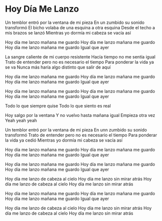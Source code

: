 # Hoy Día Me Lanzo

Un temblor entró por la ventana de mi pieza
En un zumbido su sonido transformó
El bicho volaba de una esquina a otra esquina
Desde el techo a mis brazos se lanzó 
Mientras yo dormía mi cabeza se vacía así

Hoy día me lanzo mañana me guardo
Hoy día me lanzo mañana me guardo
Hoy día me lanzo mañana me guardo
Igual que ayer

La sangre caliente de mi cuerpo resistente
Hacía tiempo no me sentía igual
Trato de entender pero no es necesario el tiempo
Para ponderar la vida ya se va
Nunca más haría algo distinto que salir de aquí

Hoy día me lanzo mañana me guardo
Hoy día me lanzo mañana me guardo
Hoy día me lanzo mañana me guardo
Igual que ayer

Hoy día me lanzo mañana me guardo
Hoy día me lanzo mañana me guardo
Hoy día me lanzo mañana me guardo
Igual que ayer

Todo lo que siempre quise
Todo lo que siento es real

Hoy salgo por la ventana
Y no vuelvo hasta mañana igual
Empieza otra vez
Yeah yeah yeah

Un temblor entró por la ventana de mi pieza
En unn zumbido su sonido transformó
Trato de entender pero no es necesario el tiempo
Para ponderar la vida ya cedió
Mientras yo dormía mi cabeza se vacía así

Hoy día me lanzo mañana me guardo
Hoy día me lanzo mañana me guardo
Hoy día me lanzo mañana me guardo
Igual que ayer

Hoy día me lanzo mañana me guardo
Hoy día me lanzo mañana me guardo
Hoy día me lanzo mañana me guardo
Igual que ayer

Hoy día me lanzo de cabeza al cielo
Hoy día me lanzo sin mirar atrás
Hoy día me lanzo de cabeza al cielo
Hoy día me lanzo sin mirar atrás

Hoy día me lanzo mañana me guardo
Hoy día me lanzo mañana me guardo
Hoy día me lanzo mañana me guardo
Igual que ayer

Hoy día me lanzo de cabeza al cielo
Hoy día me lanzo sin mirar atrás
Hoy día me lanzo de cabeza al cielo
Hoy día me lanzo sin mirar atrás
